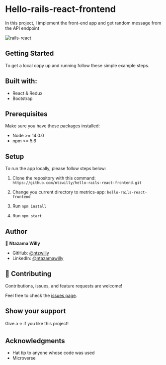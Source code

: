 # Hello-rails-react-frontend

In this project, I implement the front-end app and get random message from the API endpoint

![rails-react](https://user-images.githubusercontent.com/9049260/155300288-088e18d8-22a5-49a8-a7fb-a200a463d12f.png)
## Getting Started

To get a local copy up and running follow these simple example steps.

## Built with:

  - React & Redux
  - Bootstrap
## Prerequisites
   
   Make sure you have these packages installed:

  - Node >= 14.0.0
  - npm >= 5.6
 
## Setup

To run the app locally, please follow steps below:

1. Clone the repository with this command: `https://github.com/ntzwilly/hello-rails-react-frontend.git`

2. Change you current directory to metrics-app: `hello-rails-react-frontend`
 
3. Run `npm install`
   
4. Run `npm start`

## Author

👤 **Ntazama Willy**

- GitHub: [@ntzwilly](https://github.com/ntzwilly)
- LinkedIn: [@ntazamawilly](https://linkedin.com/in/ntazama-willy-b676b7aa)

## 🤝 Contributing

Contributions, issues, and feature requests are welcome!

Feel free to check the [issues page](../../issues/).

## Show your support

Give a ⭐️ if you like this project!

## Acknowledgments

- Hat tip to anyone whose code was used
- Microverse
